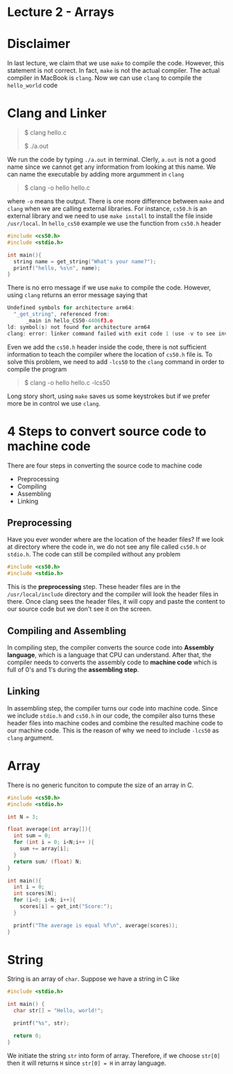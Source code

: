 # Lecture 2 - Arrays

# Disclaimer 
In last lecture, we claim that we use ```make``` to compile the code. However, this statement is not correct. In fact, ```make``` is not the actual compiler. The actual compiler in MacBook is ```clang```. Now we can use ```clang``` to compile the ```hello_world``` code



# Clang and Linker 
>$ clang hello.c 
>
>$ ./a.out

We run the code by typing ```./a.out``` in terminal. Clerly, ```a.out``` is not a good name since we cannot get any information from looking at this name. We can name the executable by adding more argumment in ```clang```

>$ clang -o hello hello.c

where ```-o``` means the output. There is one more difference between ```make``` and ```clang``` when we are calling external libraries. For instance, ```cs50.h``` is an external library and we need to use ```make install``` to install the file inside ```/usr/local```. In ```hello_cs50``` example we use the function from ```cs50.h``` header 

```c
#include <cs50.h> 
#include <stdio.h> 

int main(){
  string name = get_string("What's your name?");
  printf("hello, %s\n", name);
}
```
There is no erro message if we use ```make``` to compile the code. However, using ```clang``` returns an error message saying that 

```c
Undefined symbols for architecture arm64:
  "_get_string", referenced from:
      _main in hello_CS50-4406f3.o
ld: symbol(s) not found for architecture arm64
clang: error: linker command failed with exit code 1 (use -v to see invocation)
``` 
Even we add the ```cs50.h``` header inside the code, there is not sufficient information to teach the compiler where the location of ```cs50.h``` file is. To solve this problem, we need to add ```-lcs50``` to the ```clang``` command in order to compile the program

> $ clang -o hello hello.c -lcs50

Long story short, using ```make``` saves us some keystrokes but if we prefer more be in control we use ```clang```. 


# 4 Steps to convert source code to machine code

There are four steps in converting the source code to machine code

* Preprocessing 
* Compiling 
* Assembling 
* Linking 

## Preprocessing 
Have you ever wonder where are the location of the header files? If we look at directory where the code in, we do not see any file called ```cs50.h``` or ```stdio.h```. The code can still be compiled without any problem

```c
#include <cs50.h>
#include <stdio.h>
```
This is the **preprocessing** step. These header files are in the ```/usr/local/include``` directory and the compiler will look the header files in there. Once clang sees the header files, it will copy and paste the content to our source code but we don't see it on the screen. 

## Compiling and Assembling

In compiling step, the compiler converts the source code into **Assembly language**, which is a language that CPU can understand. After that, the compiler needs to converts the assembly code to **machine code** which is full of 0's and 1's during the **assembling step**.


## Linking 
In assembling step, the compiler turns our code into machine code. Since we include ```stdio.h``` and ```cs50.h``` in our code, the compiler also turns these header files into machine codes and combine the resulted machine code to our machine code. This is the reason of why we need to include ```-lcs50``` as ```clang``` argument.




# Array

There is no generic funciton to compute the size of an array in C. 

```c 
#include <cs50.h>
#include <stdio.h>

int N = 3;

float average(int array[]){
  int sum = 0;
  for (int i = 0; i<N;i++ ){
    sum += array[i];
  }
  return sum/ (float) N;
}

int main(){
  int i = 0;
  int scores[N];
  for (i=0; i<N; i++){
    scores[i] = get_int("Score:");
  }

  printf("The average is equal %f\n", average(scores));
}
```



# String 
String is an array of ```char```. Suppose we have a string in C like

```c
#include <stdio.h>

int main() {
  char str[] = "Hello, world!";

  printf("%s", str);

  return 0;
}
```
We initiate the string ```str``` into form of array. Therefore, if we choose ```str[0]``` then it will returns ```H``` since ```str[0] = H``` in array language. 
